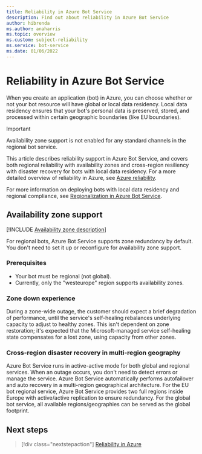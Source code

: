 ```yaml
---
title: Reliability in Azure Bot Service 
description: Find out about reliability in Azure Bot Service  
author: hibrenda 
ms.author: anaharris
ms.topic: overview
ms.custom: subject-reliability
ms.service: bot-service
ms.date: 01/06/2022 
---
```



# Reliability in Azure Bot Service

When you create an application (bot) in Azure, you can choose whether or not your bot resource will have global or local data residency. Local data residency ensures that your bot's personal data is preserved, stored, and processed within certain geographic boundaries (like EU boundaries).

>[!IMPORTANT]
>Availability zone support is not enabled for any standard channels in the regional bot service.

This article describes reliability support in Azure Bot Service, and covers both regional reliability with availability zones and cross-region resiliency with disaster recovery for bots with local data residency. For a more detailed overview of reliability in Azure, see [Azure reliability](/azure/architecture/framework/resiliency/overview).

For more information on deploying bots with local data residency and regional compliance, see [Regionalization in Azure Bot Service](/azure/bot-service/bot-builder-concept-regionalization).

## Availability zone support

[!INCLUDE [Availability zone description](includes/reliability-availability-zone-description-include.md)]

For regional bots, Azure Bot Service supports zone redundancy by default.  You don't need to set it up or reconfigure for availability zone support. 

### Prerequisites

- Your bot must be regional (not global). 
- Currently, only the "westeurope" region supports availability zones.

### Zone down experience

During a zone-wide outage, the customer should expect a brief degradation of performance, until the service's self-healing rebalances underlying capacity to adjust to healthy zones. This isn't dependent on zone restoration; it's expected that the Microsoft-managed service self-healing state compensates for a lost zone, using capacity from other zones.

### Cross-region disaster recovery in multi-region geography

Azure Bot Service runs in active-active mode for both global and regional services. When an outage occurs, you don't need to detect errors or manage the service. Azure Bot Service automatically performs autofailover and auto recovery in a multi-region geographical architecture. For the EU bot regional service, Azure Bot Service provides two full regions inside Europe with active/active replication to ensure redundancy. For the global bot service, all available regions/geographies can be served as the global footprint.

## Next steps

> [!div class="nextstepaction"]
> [Reliability in Azure](/azure/availability-zones/overview)
